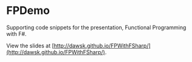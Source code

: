 # FPDemo
Supporting code snippets for the presentation, Functional Programming with F#.

View the slides at [http://dawsk.github.io/FPWithFSharp/](http://dawsk.github.io/FPWithFSharp/).
